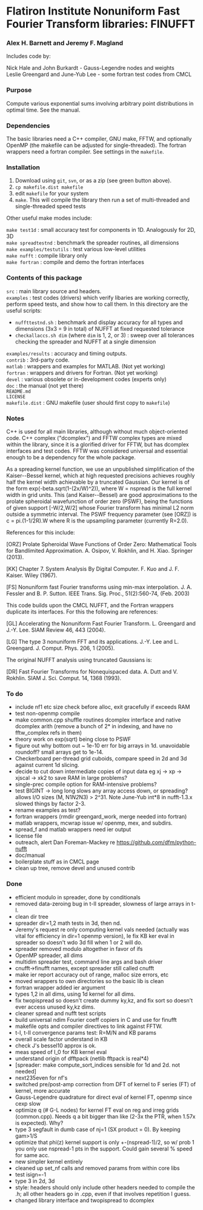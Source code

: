 # Flatiron Institute Nonuniform Fast Fourier Transform libraries: FINUFFT

### Alex H. Barnett and Jeremy F. Magland

Includes code by:

Nick Hale and John Burkardt - Gauss-Legendre nodes and weights  
Leslie Greengard and June-Yub Lee - some fortran test codes from CMCL  

### Purpose

Compute various exponential sums involving arbitrary point distributions in optimal time. See the manual.

### Dependencies

The basic libraries need a C++ compiler, GNU make, FFTW, and optionally OpenMP (the makefile can be adjusted for single-threaded).
The fortran wrappers need a fortran compiler.
See settings in the `makefile`.

### Installation

1. Download using `git`, `svn`, or as a zip (see green button above).
1. `cp makefile.dist makefile`
1. edit `makefile` for your system
1. `make`. This will compile the library then run a set of multi-threaded and single-threaded speed tests  

Other useful make modes include:

  `make test1d` : small accuracy test for components in 1D. Analogously for 2D, 3D  
  `make spreadtestnd` : benchmark the spreader routines, all dimensions  
  `make examples/testutils` : test various low-level utilities  
  `make nufft` : compile library only  
  `make fortran` : compile and demo the fortran interfaces  

### Contents of this package

  `src` : main library source and headers.  
  `examples` : test codes (drivers) which verify libaries are working correctly, perform speed tests, and show how to call them. In this directory are the useful scripts:
  - `nuffttestnd.sh` : benchmark and display accuracy for all types and dimensions (3x3 = 9 in total) of NUFFT at fixed requested tolerance  
  - `checkallaccs.sh dim` (where `dim` is 1, 2, or 3) : sweep over all tolerances checking the spreader and NUFFT at a single dimension  

  `examples/results` : accuracy and timing outputs.  
  `contrib` : 3rd-party code.  
  `matlab` : wrappers and examples for MATLAB. (Not yet working)  
  `fortran` : wrappers and drivers for Fortran. (Not yet working)  
  `devel` : various obsolete or in-development codes (experts only)  
  `doc` : the manual (not yet there)  
  `README.md`  
  `LICENSE`  
  `makefile.dist` : GNU makefile (user should first copy to `makefile`)  

### Notes

C\++ is used for all main libraries, although without much object-oriented code. C\++ complex<double> ("dcomplex") and FFTW complex types are mixed within the library, since it is a glorified driver for FFTW, but has dcomplex interfaces and test codes. FFTW was considered universal and essential enough to be a dependency for the whole package.

As a spreading kernel function, we use an unpublished simplification of the Kaiser--Bessel kernel, which at high requested precisions achieves roughly half the kernel width achievable by a truncated Gaussian. Our kernel is of the form exp(-beta.sqrt(1-(2x/W)^2)), where W = nspread is the full kernel width in grid units. This (and Kaiser--Bessel) are good approximations to the prolate spheroidal wavefunction of order zero (PSWF), being the functions of given support [-W/2,W/2] whose Fourier transform has minimal L2 norm outside a symmetric interval. The PSWF frequency parameter (see [ORZ]) is c = pi.(1-1/2R).W where R is the upsampling parameter (currently R=2.0).

References for this include:

[ORZ] Prolate Spheroidal Wave Functions of Order Zero: Mathematical Tools for Bandlimited Approximation.  A. Osipov, V. Rokhlin, and H. Xiao. Springer (2013).

[KK] Chapter 7. System Analysis By Digital Computer. F. Kuo and J. F. Kaiser. Wiley (1967).

[FS] Nonuniform fast Fourier transforms using min-max interpolation.
J. A. Fessler and B. P. Sutton. IEEE Trans. Sig. Proc., 51(2):560-74, (Feb. 2003)

This code builds upon the CMCL NUFFT, and the Fortran wrappers duplicate its interfaces. For this the following are references:

[GL] Accelerating the Nonuniform Fast Fourier Transform. L. Greengard and J.-Y. Lee. SIAM Review 46, 443 (2004).

[LG] The type 3 nonuniform FFT and its applications. J.-Y. Lee and L. Greengard. J. Comput. Phys. 206, 1 (2005).

The original NUFFT analysis using truncated Gaussians is:

[DR] Fast Fourier Transforms for Nonequispaced data. A. Dutt and V. Rokhlin. SIAM J. Sci. Comput. 14, 1368 (1993). 

### To do

* include nf1 etc size check before alloc, exit gracefully if exceeds RAM
* test non-openmp compile
* make common.cpp shuffle routines dcomplex interface and native dcomplex arith (remove a bunch of 2* in indexing, and have no fftw_complex refs in them)
* theory work on exp(sqrt) being close to PSWF
* figure out why bottom out ~ 1e-10 err for big arrays in 1d. unavoidable roundoff? small arrays get to 1e-14.
* Checkerboard per-thread grid cuboids, compare speed in 2d and 3d against current 1d slicing.
* decide to cut down intermediate copies of input data eg xj -> xp -> xjscal -> xk2 to save RAM in large problems?
* single-prec compile option for RAM-intensive problems?
* test BIGINT -> long long slows any array access down, or spreading? allows I/O sizes (M, N1*N2*N3) > 2^31. Note June-Yub int*8 in nufft-1.3.x slowed things by factor 2-3.
* rename examples as test?
* fortran wrappers (rmdir greengard_work, merge needed into fortran)
* matlab wrappers, mcwrap issue w/ openmp, mex, and subdirs.
* spread_f and matlab wrappers need ier output
* license file
* outreach, alert Dan Foreman-Mackey re https://github.com/dfm/python-nufft
* doc/manual
* boilerplate stuff as in CMCL page
* clean up tree, remove devel and unused contrib

### Done

* efficient modulo in spreader, done by conditionals
* removed data-zeroing bug in t-II spreader, slowness of large arrays in t-I.
* clean dir tree
* spreader dir=1,2 math tests in 3d, then nd.
* Jeremy's request re only computing kernel vals needed (actually was vital for efficiency in dir=1 openmp version), Ie fix KB ker eval in spreader so doesn't wdo 3d fill when 1 or 2 will do.
* spreader removed modulo altogether in favor of ifs
* OpenMP spreader, all dims
* multidim spreader test, command line args and bash driver
* cnufft->finufft names, except spreader still called cnufft
* make ier report accuracy out of range, malloc size errors, etc
* moved wrappers to own directories so the basic lib is clean
* fortran wrapper added ier argument
* types 1,2 in all dims, using 1d kernel for all dims.
* fix twopispread so doesn't create dummy ky,kz, and fix sort so doesn't ever access unused ky,kz dims.
* cleaner spread and nufft test scripts
* build universal ndim Fourier coeff copiers in C and use for finufft
* makefile opts and compiler directives to link against FFTW.
* t-I, t-II convergence params test: R=M/N and KB params
* overall scale factor understand in KB
* check J's bessel10 approx is ok.
* meas speed of I_0 for KB kernel eval
* understand origin of dfftpack (netlib fftpack is real*4)
* [spreader: make compute_sort_indices sensible for 1d and 2d. not needed]
* next235even for nf's
* switched pre/post-amp correction from DFT of kernel to F series (FT) of kernel, more accurate
* Gauss-Legendre quadrature for direct eval of kernel FT, openmp since cexp slow
* optimize q (# G-L nodes) for kernel FT eval on reg and irreg grids (common.cpp). Needs q a bit bigger than like (2-3x the PTR, when 1.57x is expected). Why?
* type 3 segfault in dumb case of nj=1 (SX product = 0). By keeping gam>1/S
* optimize that phi(z) kernel support is only +-(nspread-1)/2, so w/ prob 1 you only use nspread-1 pts in the support. Could gain several % speed for same acc.
* new simpler kernel entirely
* cleaned up set_nf calls and removed params from within core libs
* test isign=-1
* type 3 in 2d, 3d
* style: headers should only include other headers needed to compile the .h; all other headers go in .cpp, even if that involves repetition I guess.
* changed library interface and twopispread to dcomplex

